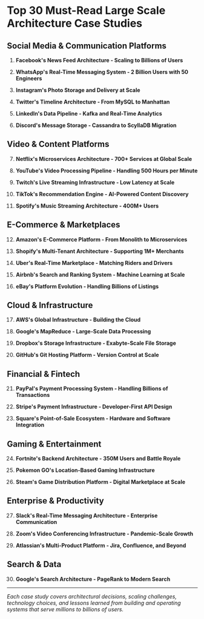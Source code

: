 # Top 30 Must-Read Large Scale Architecture Case Studies

## Social Media & Communication Platforms

1. **Facebook's News Feed Architecture - Scaling to Billions of Users**

2. **WhatsApp's Real-Time Messaging System - 2 Billion Users with 50 Engineers**

3. **Instagram's Photo Storage and Delivery at Scale**

4. **Twitter's Timeline Architecture - From MySQL to Manhattan**

5. **LinkedIn's Data Pipeline - Kafka and Real-Time Analytics**

6. **Discord's Message Storage - Cassandra to ScyllaDB Migration**

## Video & Content Platforms

7. **Netflix's Microservices Architecture - 700+ Services at Global Scale**

8. **YouTube's Video Processing Pipeline - Handling 500 Hours per Minute**

9. **Twitch's Live Streaming Infrastructure - Low Latency at Scale**

10. **TikTok's Recommendation Engine - AI-Powered Content Discovery**

11. **Spotify's Music Streaming Architecture - 400M+ Users**

## E-Commerce & Marketplaces

12. **Amazon's E-Commerce Platform - From Monolith to Microservices**

13. **Shopify's Multi-Tenant Architecture - Supporting 1M+ Merchants**

14. **Uber's Real-Time Marketplace - Matching Riders and Drivers**

15. **Airbnb's Search and Ranking System - Machine Learning at Scale**

16. **eBay's Platform Evolution - Handling Billions of Listings**

## Cloud & Infrastructure

17. **AWS's Global Infrastructure - Building the Cloud**

18. **Google's MapReduce - Large-Scale Data Processing**

19. **Dropbox's Storage Infrastructure - Exabyte-Scale File Storage**

20. **GitHub's Git Hosting Platform - Version Control at Scale**

## Financial & Fintech

21. **PayPal's Payment Processing System - Handling Billions of Transactions**

22. **Stripe's Payment Infrastructure - Developer-First API Design**

23. **Square's Point-of-Sale Ecosystem - Hardware and Software Integration**

## Gaming & Entertainment

24. **Fortnite's Backend Architecture - 350M Users and Battle Royale**

25. **Pokemon GO's Location-Based Gaming Infrastructure**

26. **Steam's Game Distribution Platform - Digital Marketplace at Scale**

## Enterprise & Productivity

27. **Slack's Real-Time Messaging Architecture - Enterprise Communication**

28. **Zoom's Video Conferencing Infrastructure - Pandemic-Scale Growth**

29. **Atlassian's Multi-Product Platform - Jira, Confluence, and Beyond**

## Search & Data

30. **Google's Search Architecture - PageRank to Modern Search**

---

*Each case study covers architectural decisions, scaling challenges, technology choices, and lessons learned from building and operating systems that serve millions to billions of users.*
